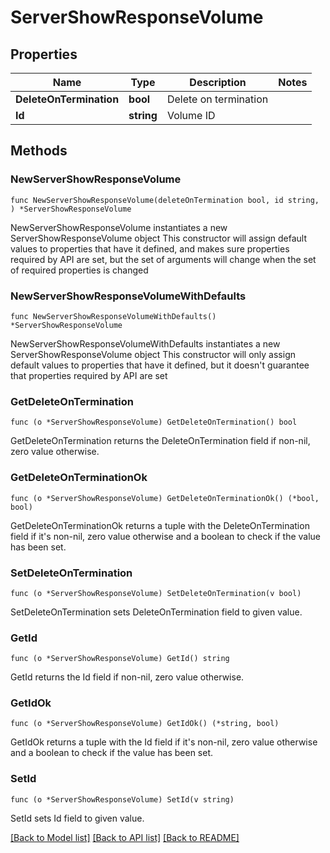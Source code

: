 # ServerShowResponseVolume

## Properties

Name | Type | Description | Notes
------------ | ------------- | ------------- | -------------
**DeleteOnTermination** | **bool** | Delete on termination | 
**Id** | **string** | Volume ID | 

## Methods

### NewServerShowResponseVolume

`func NewServerShowResponseVolume(deleteOnTermination bool, id string, ) *ServerShowResponseVolume`

NewServerShowResponseVolume instantiates a new ServerShowResponseVolume object
This constructor will assign default values to properties that have it defined,
and makes sure properties required by API are set, but the set of arguments
will change when the set of required properties is changed

### NewServerShowResponseVolumeWithDefaults

`func NewServerShowResponseVolumeWithDefaults() *ServerShowResponseVolume`

NewServerShowResponseVolumeWithDefaults instantiates a new ServerShowResponseVolume object
This constructor will only assign default values to properties that have it defined,
but it doesn't guarantee that properties required by API are set

### GetDeleteOnTermination

`func (o *ServerShowResponseVolume) GetDeleteOnTermination() bool`

GetDeleteOnTermination returns the DeleteOnTermination field if non-nil, zero value otherwise.

### GetDeleteOnTerminationOk

`func (o *ServerShowResponseVolume) GetDeleteOnTerminationOk() (*bool, bool)`

GetDeleteOnTerminationOk returns a tuple with the DeleteOnTermination field if it's non-nil, zero value otherwise
and a boolean to check if the value has been set.

### SetDeleteOnTermination

`func (o *ServerShowResponseVolume) SetDeleteOnTermination(v bool)`

SetDeleteOnTermination sets DeleteOnTermination field to given value.


### GetId

`func (o *ServerShowResponseVolume) GetId() string`

GetId returns the Id field if non-nil, zero value otherwise.

### GetIdOk

`func (o *ServerShowResponseVolume) GetIdOk() (*string, bool)`

GetIdOk returns a tuple with the Id field if it's non-nil, zero value otherwise
and a boolean to check if the value has been set.

### SetId

`func (o *ServerShowResponseVolume) SetId(v string)`

SetId sets Id field to given value.



[[Back to Model list]](../README.md#documentation-for-models) [[Back to API list]](../README.md#documentation-for-api-endpoints) [[Back to README]](../README.md)


